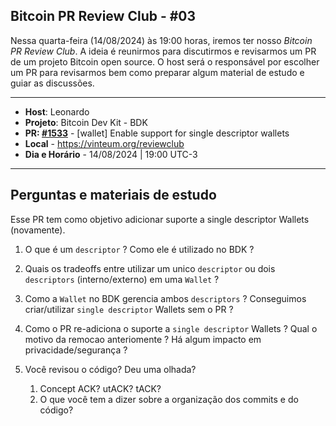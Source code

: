 ## Bitcoin PR Review Club - #03

Nessa quarta-feira (14/08/2024) às 19:00 horas, iremos ter nosso *Bitcoin PR Review Club*. A ideia é reunirmos para discutirmos e revisarmos um PR de um projeto Bitcoin
open source. O host será o responsável por escolher um PR para revisarmos bem como preparar algum material de estudo e guiar as discussões.

-------

- **Host**: Leonardo
- **Projeto**: Bitcoin Dev Kit - BDK
- **PR: [#1533](https://github.com/bitcoindevkit/bdk/pull/1533)** - [wallet] Enable support for single descriptor wallets
- **Local** - https://vinteum.org/reviewclub
- **Dia e Horário** - 14/08/2024 | 19:00 UTC-3

-------

## Perguntas e materiais de estudo

Esse PR tem como objetivo adicionar suporte a single descriptor Wallets (novamente).

1. O que é um `descriptor` ? Como ele é utilizado no BDK ?

2. Quais os tradeoffs entre utilizar um unico `descriptor` ou dois `descriptors` (interno/externo) em uma `Wallet` ?

3. Como a `Wallet` no BDK gerencia ambos `descriptors` ? Conseguimos criar/utilizar `single descriptor` Wallets sem o PR ?

4. Como o PR re-adiciona o suporte a `single descriptor` Wallets ? Qual o motivo da remocao anteriomente ? Há algum impacto em privacidade/segurança ?

5. Você revisou o código? Deu uma olhada?
   1. Concept ACK? utACK? tACK?
   2. O que você tem a dizer sobre a organização dos commits e do código?
